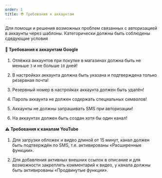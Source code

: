 ```yaml
---
order: 1
title: ⛑️ Требования к аккаунтам
---
```


Для помощи и решения возможных проблем связанных с авторизацией в аккаунты через шаблоны. Категорически должны быть соблюдены сдедующие условия

#### **🛑 Требования к аккаунтам Google**

1. Отлёжка аккаунтов при покупке в магазинах должна быть не меньше `3` и не больше `10` дней!

2. В настройках аккаунта должна быть указана и подтверждена только резервная почта!

3. Резервный номер в настройках аккаунта должен быть удалён!

4. Пароль аккаунта не должен содержать специальных символов!

5. Аккаунты не должны запрашивать SMS при авторизации!

6. На аккаунтах должен быть создан хотя бы один канал!

#### **⚠️ Требования к каналам YouTube**

1. Для загрузки обложек и видео длиной от 15 минут, канал должен быть подтверждён по SMS, т.е. активированы «Расширенные функции».

2. Для добавления активных внешних ссылок в описание и для возможности закреплять комментарий к видео, у канала должны быть активированы «Продвинутые функции».